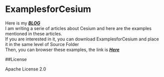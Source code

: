 # ExamplesforCesium
Here is my  [***BLOG***](http://www.cnblogs.com/fuckgiser/)    
I am writing a serie of articles about Cesium and here are the examples mentioned in these articles.   
If you are interested in it, you can download ExamplesforCesium and place it in the same level of Source Folder        
Then, you can browser these examples, the link is [***Here***](https://pasu.github.io/ExamplesforCesium/examples/examples.html)

##License

Apache License 2.0

